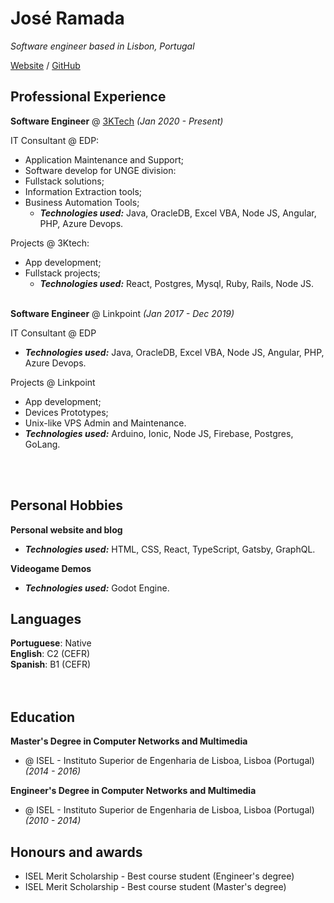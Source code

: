 # José Ramada

 _Software engineer based in Lisbon, Portugal_ <br>

[Website](https://jramada.github.io/pages/about) / [GitHub](https://github.com/jramada/)

## Professional Experience

**Software Engineer** @ [3KTech](https://3ktech.pt/) _(Jan 2020 - Present)_ <br>

IT Consultant @ EDP:
- Application Maintenance and Support;
- Software develop for UNGE division:
- Fullstack solutions;
- Information Extraction tools;
- Business Automation Tools;
  - **_Technologies used:_** Java, OracleDB, Excel VBA, Node JS, Angular, PHP, Azure Devops.

Projects @ 3Ktech:
- App development;
- Fullstack projects;
  - **_Technologies used:_** React, Postgres, Mysql, Ruby, Rails, Node JS.
<br><br>

**Software Engineer** @ Linkpoint _(Jan 2017 - Dec 2019)_ <br>

IT Consultant @ EDP
  - **_Technologies used:_** Java, OracleDB, Excel VBA, Node JS, Angular, PHP, Azure Devops.
 
Projects @ Linkpoint
- App development;
- Devices Prototypes;
- Unix-like VPS Admin and Maintenance.
 - **_Technologies used:_** Arduino, Ionic, Node JS, Firebase, Postgres, GoLang.

<br><br>

## Personal Hobbies

**Personal website and blog**<br>
  - **_Technologies used:_** HTML, CSS, React, TypeScript, Gatsby, GraphQL.

**Videogame Demos**
  - **_Technologies used:_** Godot Engine.

## Languages 

**Portuguese**: Native <br>
**English**: C2 (CEFR) <br>
**Spanish**: B1 (CEFR) <br>
<br><br>

## Education 

**Master's Degree in Computer Networks and Multimedia**<br>
- @ ISEL - Instituto Superior de Engenharia de Lisboa, Lisboa (Portugal) _(2014 - 2016)_ <br>

**Engineer's Degree in Computer Networks and Multimedia**<br>
- @ ISEL - Instituto Superior de Engenharia de Lisboa, Lisboa (Portugal) _(2010 - 2014)_ <br>


## Honours and awards

- ISEL Merit Scholarship - Best course student (Engineer's degree) 
- ISEL Merit Scholarship - Best course student (Master's degree)
 
